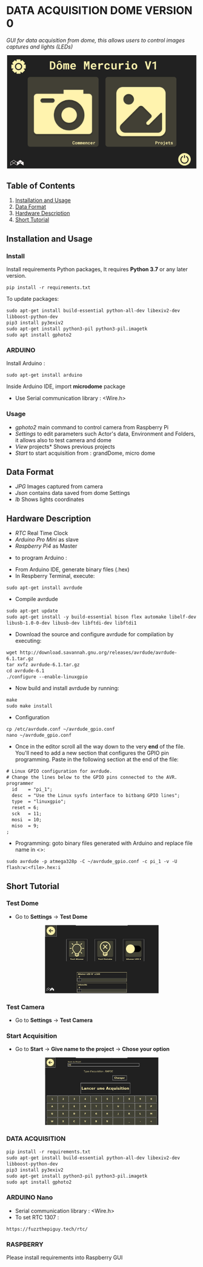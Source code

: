 # DATA ACQUISITION DOME VERSION 0
 *GUI for data acquisition from dome, this allows users to control images captures and lights (LEDs)*

<div style="text-align: center">
<img src="./screens/menu.PNG" alt="front image" width="500"/>
</div>

## Table of Contents
1. [Installation and Usage](#installation-and-usage)
2. [Data Format](#data-format)
3. [Hardware Description](#hardware-description)
4. [Short Tutorial](#short-tutorial)


## Installation and Usage

### Install

Install requirements Python packages, It requires **Python 3.7** or any later version.

```
pip install -r requirements.txt
```
To update packages:

```
sudo apt-get install build-essential python-all-dev libexiv2-dev libboost-python-dev
pip3 install py3exiv2
sudo apt-get install python3-pil python3-pil.imagetk
sudo apt install gphoto2
```
### ARDUINO 

Install Arduino :

```
sudo apt-get install arduino
```

Inside Arduino IDE, import **microdome** package

- Use Serial communication library : <Wire.h> 

### Usage

- *gphoto2* main command to control camera from Raspberry Pi
- *Settings* to edit parameters such Actor's data, Environment and Folders, it allows also to test camera and dome
- *View* projects* Shows previous projects
- *Start* to start acquisition from : grandDome, micro dome

## Data Format
 
- *JPG* Images captured from camera
- *Json* contains data saved from dome Settings 
- *lb* Shows lights coordinates

## Hardware Description 

- *RTC* Real Time Clock 
- *Arduino Pro Mini* as slave 
- *Raspberry Pi4* as Master

* to program Arduino : 

- From Arduino IDE, generate binary files (.hex)
- In Respberry Terminal, execute:
```
sudo apt-get install avrdude
```
- Compile avrdude
```
sudo apt-get update
sudo apt-get install -y build-essential bison flex automake libelf-dev libusb-1.0-0-dev libusb-dev libftdi-dev libftdi1
```
- Download the source and configure avrdude for compilation by executing:
```
wget http://download.savannah.gnu.org/releases/avrdude/avrdude-6.1.tar.gz
tar xvfz avrdude-6.1.tar.gz
cd avrdude-6.1
./configure --enable-linuxgpio
```

- Now build and install avrdude by running:
```
make
sudo make install
```

- Configuration
```
cp /etc/avrdude.conf ~/avrdude_gpio.conf
nano ~/avrdude_gpio.conf
```
- Once in the editor scroll all the way down to the very **end** of the file.  You'll need to add a new section that configures the GPIO pin programming.  Paste in the following section at the end of the file:
```
# Linux GPIO configuration for avrdude.
# Change the lines below to the GPIO pins connected to the AVR.
programmer
  id    = "pi_1";
  desc  = "Use the Linux sysfs interface to bitbang GPIO lines";
  type  = "linuxgpio";
  reset = 6;
  sck   = 11;
  mosi  = 10;
  miso  = 9;
;
```

- Programming: goto binary files generated with Arduino and replace file name in <>:
```
sudo avrdude -p atmega328p -C ~/avrdude_gpio.conf -c pi_1 -v -U flash:w:<file>.hex:i
```

## Short Tutorial

### Test Dome
* Go to **Settings** -> **Test Dome** 
<div style="text-align: center">
<img src="./screens/Reglages_TestDome.PNG" alt="front image" width="300"/>
</div>

### Test Camera
* Go to **Settings** -> **Test Camera** 

### Start Acquisition
* Go to **Start** -> **Give name to the project**  -> **Chose your option** 
<div style="text-align: center">
<img src="./screens/Commencer.PNG" alt="front image" width="300"/>
</div>


### DATA ACQUISITION 
```
pip install -r requirements.txt
sudo apt-get install build-essential python-all-dev libexiv2-dev libboost-python-dev
pip3 install py3exiv2
sudo apt-get install python3-pil python3-pil.imagetk
sudo apt install gphoto2
```
### ARDUINO Nano
- Serial communication library : <Wire.h> 
- To set RTC 1307 : 
```
https://fuzzthepiguy.tech/rtc/
```

### RASPBERRY 
Please install requirements into Raspberry GUI
